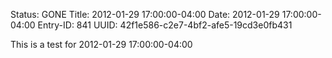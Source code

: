 Status: GONE
Title: 2012-01-29 17:00:00-04:00
Date: 2012-01-29 17:00:00-04:00
Entry-ID: 841
UUID: 42f1e586-c2e7-4bf2-afe5-19cd3e0fb431

This is a test for 2012-01-29 17:00:00-04:00
